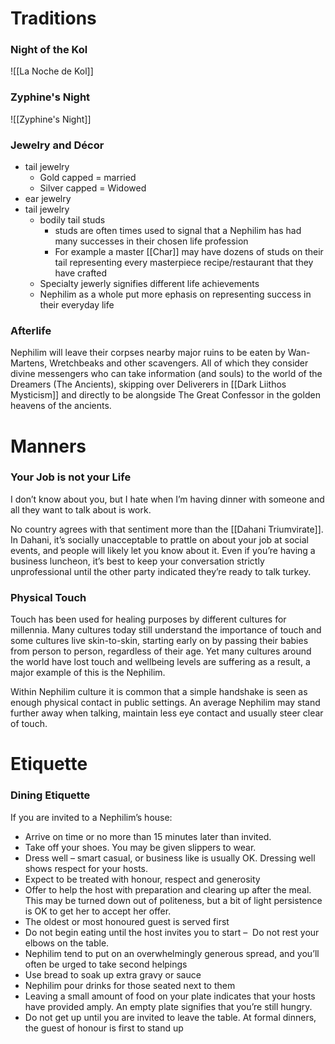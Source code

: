 # Traditions
### Night of the Kol
![[La Noche de Kol]]
### Zyphine's Night
![[Zyphine's Night]]

### Jewelry and Décor
- tail jewelry
	- Gold capped = married
	- Silver capped = Widowed
- ear jewelry
- tail jewelry
	- bodily tail studs
		- studs are often times used to signal that a Nephilim has had many successes in their chosen life profession
		- For example a master [[Char]] may have dozens of studs on their tail representing every masterpiece recipe/restaurant that they have crafted
	- Specialty jewerly signifies different life achievements
	- Nephilim as a whole put more ephasis on representing success in their everyday life

### Afterlife
Nephilim will leave their corpses nearby major ruins to be eaten by Wan-Martens, Wretchbeaks and other scavengers. All of which they consider divine messengers who can take information (and souls) to the world of the Dreamers (The Ancients), skipping over Deliverers in [[Dark Liithos Mysticism]] and directly to be alongside The Great Confessor in the golden heavens of the ancients.

# Manners
### Your Job is not your Life
I don’t know about you, but I hate when I’m having dinner with someone and all they want to talk about is work.

No country agrees with that sentiment more than the [[Dahani Triumvirate]]. In Dahani, it’s socially unacceptable to prattle on about your job at social events, and people will likely let you know about it. Even if you’re having a business luncheon, it’s best to keep your conversation strictly unprofessional until the other party indicated they’re ready to talk turkey.

### Physical Touch
Touch has been used for healing purposes by different cultures for millennia. Many cultures today still understand the importance of touch and some cultures live skin-to-skin, starting early on by passing their babies from person to person, regardless of their age. Yet many cultures around the world have lost touch and wellbeing levels are suffering as a result, a major example of this is the Nephilim.

Within Nephilim culture it is common that a simple handshake is seen as enough physical contact in public settings. An average Nephilim may stand further away when talking, maintain less eye contact and usually steer clear of touch.

# Etiquette
### Dining Etiquette
If you are invited to a Nephilim’s house:

-   Arrive on time or no more than 15 minutes later than invited.
-   Take off your shoes. You may be given slippers to wear.
-   Dress well – smart casual, or business like is usually OK. Dressing well shows respect for your hosts.
-   Expect to be treated with honour, respect and generosity
-   Offer to help the host with preparation and clearing up after the meal. This may be turned down out of politeness, but a bit of light persistence is OK to get her to accept her offer.
-   The oldest or most honoured guest is served first
-   Do not begin eating until the host invites you to start –  Do not rest your elbows on the table.
-   Nephilim tend to put on an overwhelmingly generous spread, and you’ll often be urged to take second helpings
-   Use bread to soak up extra gravy or sauce
-   Nephilim pour drinks for those seated next to them
-   Leaving a small amount of food on your plate indicates that your hosts have provided amply. An empty plate signifies that you’re still hungry.
-   Do not get up until you are invited to leave the table. At formal dinners, the guest of honour is first to stand up